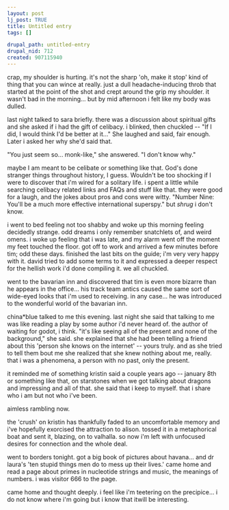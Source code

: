 ```yaml
--- 
layout: post
lj_post: TRUE
title: Untitled entry
tags: []

drupal_path: untitled-entry
drupal_nid: 712
created: 907115940
---
```

crap, my shoulder is hurting. it's not the sharp 'oh, make it stop' kind of thing that you can wince at really. just a dull headache-inducing throb that started at the point of the shot and crept around the grip my shoulder. it wasn't bad in the morning... but by mid afternoon i felt like my body was dulled.

last night talked to sara briefly. there was a discussion about spiritual gifts and she asked if i had the gift of celibacy. i blinked, then chuckled -- "If I did, I would think I'd be better at it..." She laughed and said, fair enough. Later i asked her why she'd said that.

"You just seem so... monk-like," she answered. "I don't know why."

maybe I am meant to be celibate or something like that. God's done stranger things throughout history, I guess. Wouldn't be too shocking if I were to discover that i'm wired for a solitary life. i spent a little while searching celibacy related links and FAQs and stuff like that. they were good for a laugh, and the jokes about pros and cons were witty. "Number Nine: You'll be a much more effective international superspy." but *shrug* i don't know.

i went to bed feeling not too shabby and woke up this morning feeling decidedly strange. odd dreams i only remember snatchlets of, and weird omens. i woke up feeling that i was late, and my alarm went off the moment my feet touched the floor. got off to work and arrived a few minutes before tim; odd these days. finished the last bits on the guide; i'm very very happy with it. david tried to add some terms to it and expressed a deeper respect for the hellish work i'd done compiling it. we all chuckled.

went to the bavarian inn and discovered that tim is even more bizarre than he appears in the office... his track team antics caused the same sort of wide-eyed looks that i'm used to receiving. in any case... he was introduced to the wonderful world of the bavarian inn.

china*blue talked to me this evening. last night she said that talking to me was like reading a play by some author i'd never heard of. the author of waiting for godot, i think. "it's like seeing all of the present and none of the background," she said. she explained that she had been telling a friend about this 'person she knows on the internet' -- yours truly. and as she tried to tell them bout me she realized that she knew nothing about me, really. that i was a phenomena, a person with no past, only the present.

it reminded me of something kristin said a couple years ago -- january 8th or something like that, on starstones when we got talking about dragons and impressing and all of that. she said that i keep to myself. that i share who i am but not who i've been.

aimless rambling now.

the 'crush' on kristin has thankfully faded to an uncomfortable memory and i've hopefully exorcised the attraction to alison. tossed it in a metaphorical boat and sent it, blazing, on to valhalla. so now i'm left with unfocused desires for connection and the whole deal.

went to borders tonight. got a big book of pictures about havana... and dr laura's 'ten stupid things men do to mess up their lives.' came home and read a page about primes in nucleotide strings and music, the meanings of numbers. i was visitor 666 to the page.

came home and thought deeply. i feel like i'm teetering on the precipice... i do not know where i'm going but i know that itwill be interesting.
